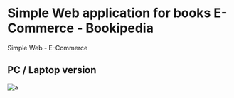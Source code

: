 # Simple Web application for books E-Commerce - Bookipedia

Simple Web - E-Commerce
<br>
## PC / Laptop version
![a](https://github.com/faisalyudiansah/Roadmap-JavaScript/assets/142356615/202efe7e-742f-498d-9c44-989bf77365ae)
